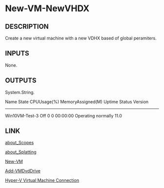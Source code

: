 # New-VM-NewVHDX

## DESCRIPTION

Create a new virtual machine with a new VDHX based of global peramiters.

## INPUTS

None.

## OUTPUTS

System.String.

Name           State CPUUsage(%) MemoryAssigned(M) Uptime   Status             Version
----           ----- ----------- ----------------- ------   ------             -------
Win10VM-Test-3 Off   0           0                 00:00:00 Operating normally 11.0

## LINK

[about_Scopes](https://learn.microsoft.com/en-us/powershell/module/microsoft.powershell.core/about/about_scopes?view=powershell-7.3)

[about_Splatting](https://learn.microsoft.com/en-us/powershell/module/microsoft.powershell.core/about/about_splatting?view=powershell-7.3)

[New-VM](https://learn.microsoft.com/en-us/powershell/module/hyper-v/new-vm?view=windowsserver2022-ps&source=docs)

[Add-VMDvdDrive](https://learn.microsoft.com/en-us/powershell/module/hyper-v/add-vmdvddrive?view=windowsserver2022-ps)

[Hyper-V Virtual Machine Connection](https://learn.microsoft.com/en-us/windows-server/virtualization/hyper-v/learn-more/hyper-v-virtual-machine-connect)
